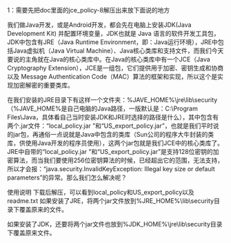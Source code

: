 1：需要先把doc里面的jce_policy-8解压出来放下面说的地方



我们做Java开发，或是Android开发，都会先在电脑上安装JDK(Java Development Kit) 并配置环境变量，JDK也就是 Java 语言的软件开发工具包，JDK中包含有JRE（Java Runtime Environment，即：Java运行环境），JRE中包括Java虚拟机（Java Virtual Machine）、Java核心类库和支持文件，而我们今天要说的主角就在Java的核心类库中。在Java的核心类库中有一个JCE（Java Cryptography Extension），JCE是一组包，它们提供用于加密、密钥生成和协商以及 Message Authentication Code（MAC）算法的框架和实现，所以这个是实现加密解密的重要类库。

在我们安装的JRE目录下有这样一个文件夹：%JAVE_HOME%\jre\lib\security（%JAVE_HOME%是自己电脑的Java路径，一版默认是：C:\Program Files\Java，具体看自己当时安装JDK和JRE时选择的路径是什么），其中包含有两个.jar文件：“local_policy.jar ”和“US_export_policy.jar”，也就是我们平时说的jar包，再通俗一点说就是Java中包含的类库（Sun公司的程序大牛封装的类库，供使用Java开发的程序员使用），这两个jar包就是我们JCE中的核心类库了。JRE中自带的“local_policy.jar ”和“US_export_policy.jar”是支持128位密钥的加密算法，而当我们要使用256位密钥算法的时候，已经超出它的范围，无法支持，所以才会报：“java.security.InvalidKeyException: Illegal key size or default parameters”的异常。那么我们怎么解决呢？

使用说明
下载后解压，可以看到local_policy和US_export_policy以及readme.txt
如果安装了JRE，将两个jar文件放到%JRE_HOME%\lib\security目录下覆盖原来的文件。

如果安装了JDK，还要将两个jar文件也放到%JDK_HOME%\jre\lib\security目录下覆盖原来文件。